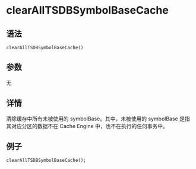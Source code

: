 # clearAllTSDBSymbolBaseCache

## 语法

`clearAllTSDBSymbolBaseCache()`

## 参数

无

## 详情

清除缓存中所有未被使用的 symbolBase。其中，未被使用的 symbolBase 是指其对应分区的数据不在 Cache
Engine 中，也不在执行的任何事务中。

## 例子

```
clearAllTSDBSymbolBaseCache();
```

